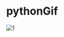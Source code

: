 # pythonGif
![1](https://user-images.githubusercontent.com/81626732/132056575-b215a6dc-b2d7-42dc-86bf-02aeee61ac0c.png)
